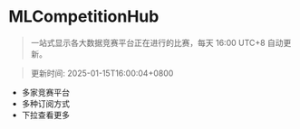 # MLCompetitionHub

> 一站式显示各大数据竞赛平台正在进行的比赛，每天 16:00 UTC+8 自动更新。
  
> 更新时间: 2025-01-15T16:00:04+0800 

* 多家竞赛平台
* 多种订阅方式
* 下拉查看更多